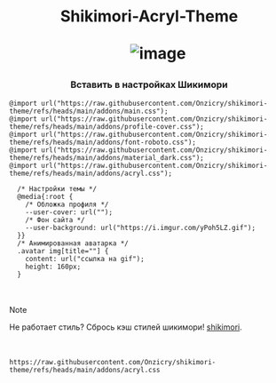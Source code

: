 <h1 align="center">Shikimori-Acryl-Theme</a> 
  
ㅤ
![image](https://github.com/user-attachments/assets/4d3f824e-54cc-4e80-9986-b9edb4df3697)

<h3 align="center">Вставить в настройках Шикимори</h3>

```
@import url("https://raw.githubusercontent.com/Onzicry/shikimori-theme/refs/heads/main/addons/main.css");
@import url("https://raw.githubusercontent.com/Onzicry/shikimori-theme/refs/heads/main/addons/profile-cover.css");
@import url("https://raw.githubusercontent.com/Onzicry/shikimori-theme/refs/heads/main/addons/font-roboto.css");
@import url("https://raw.githubusercontent.com/Onzicry/shikimori-theme/refs/heads/main/addons/material_dark.css");
@import url("https://raw.githubusercontent.com/Onzicry/shikimori-theme/refs/heads/main/addons/acryl.css");

  /* Настройки темы */
  @media{:root {
    /* Обложка профиля */
    --user-cover: url("");
    /* Фон сайта */
    --user-background: url("https://i.imgur.com/yPoh5LZ.gif");
  }}
  /* Анимированная аватарка */  
  .avatar img[title=""] {
    content: url("ссылка на gif");
    height: 160px;
  } 
```
ㅤ

> [!NOTE]
> Не работает стиль? Сбрось кэш стилей шикимори! [shikimori](https://shikimori.one/tests/reset_styles_cache).

ㅤ

```
https://raw.githubusercontent.com/Onzicry/shikimori-theme/refs/heads/main/addons/acryl.css
```
